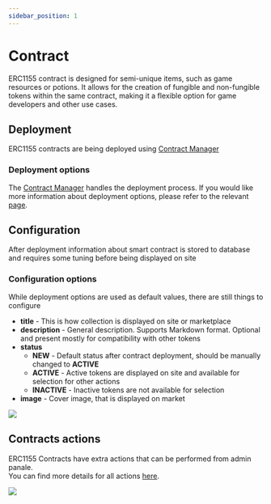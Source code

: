 ```yaml
---
sidebar_position: 1
---
```


# Contract

ERC1155 contract is designed for semi-unique items, such as game resources or potions. It allows for the creation of fungible and non-fungible tokens within the same contract, making it a flexible option for game developers and other use cases.

## Deployment

ERC1155 contracts are being deployed using [Contract Manager](/admin/miscellaneous/contract-manager/)

### Deployment options

The [Contract Manager](/admin/miscellaneous/contract-manager/) handles the deployment process. If you would like more information about deployment options, please refer to the relevant [page](/admin/miscellaneous/contract-manager/erc1155).


## Configuration

After deployment information about smart contract is stored to database and requires some tuning before being displayed on site

### Configuration options

While deployment options are used as default values, there are still things to configure

- **title** - This is how collection is displayed on site or marketplace
- **description** - General description. Supports Markdown format. Optional and present mostly for compatibility with other tokens
- **status**
  - **NEW** - Default status after contract deployment, should be manually changed to **ACTIVE**
  - **ACTIVE** - Active tokens are displayed on site and available for selection for other actions
  - **INACTIVE** - Inactive tokens are not available for selection
- **image** - Cover image, that is displayed on market

![](/img/hierarchy/erc1155/erc1155_contract_edit_modal.png)

## Contracts actions

ERC1155 Contracts have extra actions that can be performed from admin panale. <br/>You can find more details for all actions [here](/admin/hierarchy/contract-actions).

![](/img/hierarchy/erc1155/erc1155_contract_actions.png)
